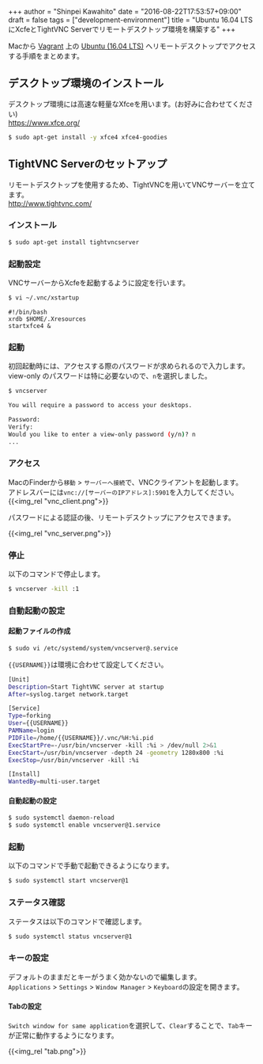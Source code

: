 +++
author = "Shinpei Kawahito"
date = "2016-08-22T17:53:57+09:00"
draft = false
tags = ["development-environment"]
title = "Ubuntu 16.04 LTSにXcfeとTightVNC Serverでリモートデスクトップ環境を構築する"
+++

Macから [Vagrant](https://www.vagrantup.com/) 上の [Ubuntu (16.04 LTS)](https://atlas.hashicorp.com/bento/boxes/ubuntu-16.04) へリモートデスクトップでアクセスする手順をまとめます。

## デスクトップ環境のインストール
デスクトップ環境には高速な軽量なXfceを用います。(お好みに合わせてください)  
https://www.xfce.org/

```sh
$ sudo apt-get install -y xfce4 xfce4-goodies
```

## TightVNC Serverのセットアップ
リモートデスクトップを使用するため、TightVNCを用いてVNCサーバーを立てます。  
http://www.tightvnc.com/

### インストール
```sh
$ sudo apt-get install tightvncserver
```

### 起動設定
VNCサーバーからXcfeを起動するように設定を行います。

```sh
$ vi ~/.vnc/xstartup
```

```
#!/bin/bash
xrdb $HOME/.Xresources
startxfce4 &
```

### 起動
初回起動時には、アクセスする際のパスワードが求められるので入力します。  
view-only のパスワードは特に必要ないので、```n```を選択しました。

```sh
$ vncserver

You will require a password to access your desktops.

Password:
Verify:
Would you like to enter a view-only password (y/n)? n
...
```

### アクセス
MacのFinderから```移動``` > ```サーバーへ接続```で、VNCクライアントを起動します。  
アドレスバーには```vnc://[サーバーのIPアドレス]:5901```を入力してください。
{{<img_rel "vnc_client.png">}}

パスワードによる認証の後、リモートデスクトップにアクセスできます。

{{<img_rel "vnc_server.png">}}

### 停止
以下のコマンドで停止します。
```sh
$ vncserver -kill :1
```

### 自動起動の設定
#### 起動ファイルの作成
```sh
$ sudo vi /etc/systemd/system/vncserver@.service
```

```{{USERNAME}}```は環境に合わせて設定してください。

```sh
[Unit]
Description=Start TightVNC server at startup
After=syslog.target network.target

[Service]
Type=forking
User={{USERNAME}}
PAMName=login
PIDFile=/home/{{USERNAME}}/.vnc/%H:%i.pid
ExecStartPre=-/usr/bin/vncserver -kill :%i > /dev/null 2>&1
ExecStart=/usr/bin/vncserver -depth 24 -geometry 1280x800 :%i
ExecStop=/usr/bin/vncserver -kill :%i

[Install]
WantedBy=multi-user.target
```

#### 自動起動の設定
```sh
$ sudo systemctl daemon-reload
$ sudo systemctl enable vncserver@1.service
```

### 起動
以下のコマンドで手動で起動できるようになります。

```sh
$ sudo systemctl start vncserver@1
```

### ステータス確認
ステータスは以下のコマンドで確認します。

```sh
$ sudo systemctl status vncserver@1
```

### キーの設定
デフォルトのままだとキーがうまく効かないので編集します。  
```Applications``` > ```Settings``` > ```Window Manager``` > ```Keyboard```の設定を開きます。

#### Tabの設定
```Switch window for same application```を選択して、```Clear```することで、```Tab```キーが正常に動作するようになります。

{{<img_rel "tab.png">}}

